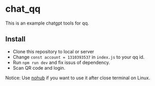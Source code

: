 # chat_qq

This is an example chatgpt tools for qq.

## Install

- Clone this repository to local or server
- Change `const account = 1310393537` in `index.js` to your qq id.
- Run `npm run dev` and fix issus of dependency.
- Scan QR code and login.

Notice: Use [nohub](https://www.computerhope.com/unix/unohup.htm#examples) if you want to use it after close terminal on Linux.
